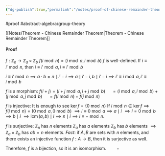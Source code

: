 ```yaml
---
{"dg-publish":true,"permalink":"/notes/proof-of-chinese-remainder-theorem-group-theory/"}
---
```


#proof #abstract-algebra/group-theory 

[[Notes/Theorem - Chinese Remainder Theorem\|Theorem - Chinese Remainder Theorem]]
#### Proof
$f:\mathbb{Z}_{n} \to \mathbb{Z}_{a} \times \mathbb{Z}_{b}$
$f(i\bmod n) = (i\bmod a, i \bmod b)$
$f$ is well-defined. If $i\equiv i' \bmod n$, then $i \equiv i' \bmod a, i\equiv i' \bmod b$

$i\equiv i' \bmod n \implies a\cdot b= n \mid i'-i \implies a \mid i'-i,b\mid i'-i \implies i' \equiv i \bmod a, i' \equiv i \bmod b$ 

$f$ is a morphism:
$f(i+j)=(i+j \bmod a, i+j \bmod b)$
$\quad = (i\bmod a, i \bmod b)+(j\bmod a, j \bmod b)$
$\quad = f(i\bmod n) + f(j\bmod n)$

$f$ is injective: 
It is enough to see $\ker f = \{ 0 \bmod n \}$
If $i \bmod n \in \ker f \implies f(i \bmod n) = (0 \bmod a, 0 \bmod b)$
$\implies i \equiv 0 \bmod a \implies a\mid i$
$\implies i =0 \bmod b \implies b \mid i$
$\implies \operatorname{lcm}(a,b) \mid i \implies n \mid i \implies i \equiv - \bmod n$.

$f$ is surjective:
$\mathbb{Z}_{n}$ has $n$ elements
$\mathbb{Z}_{a}$ has $a$ elements
$\mathbb{Z}_{b}$ has $b$ elements 
$\implies \mathbb{Z}_{a}\times \mathbb{Z}_{b}$ has $ab=n$ elements.
*Fact*: if $A,B$ are sets with $n$ elements, and there exists an injective function $f:A\to B$, then it is surjective as well. 

Therefore, $f$ is a bijection, so it is an isomorphism. $\qquad \square$

